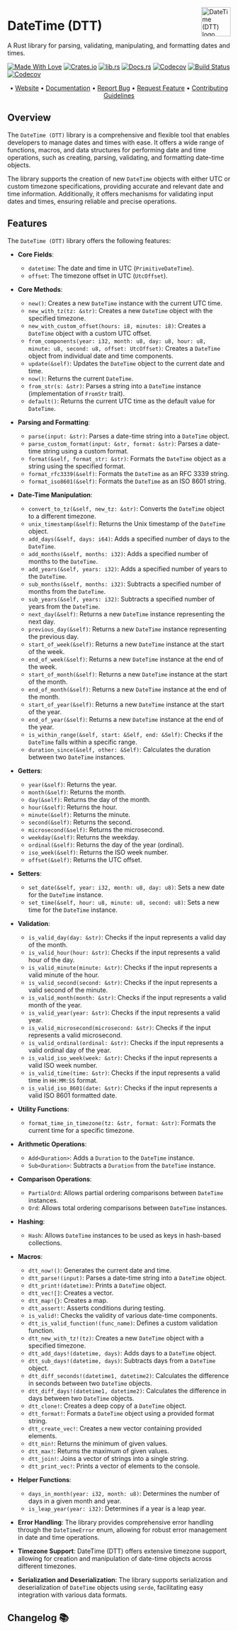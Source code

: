 <!-- markdownlint-disable MD033 MD041 -->

<img src="https://kura.pro/dtt/images/logos/dtt.svg"
alt="DateTime (DTT) logo" height="66" align="right" />

<!-- markdownlint-enable MD033 MD041 -->

# DateTime (DTT)

A Rust library for parsing, validating, manipulating, and formatting dates and times.

[![Made With Love][made-with-rust]][14] [![Crates.io][crates-badge]][08] [![lib.rs][libs-badge]][10] [![Docs.rs][docs-badge]][09] [![Codecov][codecov-badge]][15] [![Build Status][build-badge]][16] [![Codecov][github-badge]][07]

<!-- markdownlint-disable MD033 MD041 -->
<center>
<!-- markdownlint-enable MD033 MD041 -->

• [Website][01] • [Documentation][09] • [Report Bug][04] • [Request Feature][04] • [Contributing Guidelines][05]

<!-- markdownlint-disable MD033 MD041 -->
</center>
<!-- markdownlint-enable MD033 MD041 -->

## Overview

The `DateTime (DTT)` library is a comprehensive and flexible tool that enables developers to manage dates and times with ease. It offers a wide range of functions, macros, and data structures for performing date and time operations, such as creating, parsing, validating, and formatting date-time objects.

The library supports the creation of new `DateTime` objects with either UTC or custom timezone specifications, providing accurate and relevant date and time information. Additionally, it offers mechanisms for validating input dates and times, ensuring reliable and precise operations.

## Features

The `DateTime (DTT)` library offers the following features:

- **Core Fields**:
  - `datetime`: The date and time in UTC (`PrimitiveDateTime`).
  - `offset`: The timezone offset in UTC (`UtcOffset`).

- **Core Methods**:
  - `new()`: Creates a new `DateTime` instance with the current UTC time.
  - `new_with_tz(tz: &str)`: Creates a new `DateTime` object with the specified timezone.
  - `new_with_custom_offset(hours: i8, minutes: i8)`: Creates a `DateTime` object with a custom UTC offset.
  - `from_components(year: i32, month: u8, day: u8, hour: u8, minute: u8, second: u8, offset: UtcOffset)`: Creates a `DateTime` object from individual date and time components.
  - `update(&self)`: Updates the `DateTime` object to the current date and time.
  - `now()`: Returns the current `DateTime`.
  - `from_str(s: &str)`: Parses a string into a `DateTime` instance (implementation of `FromStr` trait).
  - `default()`: Returns the current UTC time as the default value for `DateTime`.

- **Parsing and Formatting**:
  - `parse(input: &str)`: Parses a date-time string into a `DateTime` object.
  - `parse_custom_format(input: &str, format: &str)`: Parses a date-time string using a custom format.
  - `format(&self, format_str: &str)`: Formats the `DateTime` object as a string using the specified format.
  - `format_rfc3339(&self)`: Formats the `DateTime` as an RFC 3339 string.
  - `format_iso8601(&self)`: Formats the `DateTime` as an ISO 8601 string.

- **Date-Time Manipulation**:
  - `convert_to_tz(&self, new_tz: &str)`: Converts the `DateTime` object to a different timezone.
  - `unix_timestamp(&self)`: Returns the Unix timestamp of the `DateTime` object.
  - `add_days(&self, days: i64)`: Adds a specified number of days to the `DateTime`.
  - `add_months(&self, months: i32)`: Adds a specified number of months to the `DateTime`.
  - `add_years(&self, years: i32)`: Adds a specified number of years to the `DateTime`.
  - `sub_months(&self, months: i32)`: Subtracts a specified number of months from the `DateTime`.
  - `sub_years(&self, years: i32)`: Subtracts a specified number of years from the `DateTime`.
  - `next_day(&self)`: Returns a new `DateTime` instance representing the next day.
  - `previous_day(&self)`: Returns a new `DateTime` instance representing the previous day.
  - `start_of_week(&self)`: Returns a new `DateTime` instance at the start of the week.
  - `end_of_week(&self)`: Returns a new `DateTime` instance at the end of the week.
  - `start_of_month(&self)`: Returns a new `DateTime` instance at the start of the month.
  - `end_of_month(&self)`: Returns a new `DateTime` instance at the end of the month.
  - `start_of_year(&self)`: Returns a new `DateTime` instance at the start of the year.
  - `end_of_year(&self)`: Returns a new `DateTime` instance at the end of the year.
  - `is_within_range(&self, start: &Self, end: &Self)`: Checks if the `DateTime` falls within a specific range.
  - `duration_since(&self, other: &Self)`: Calculates the duration between two `DateTime` instances.

- **Getters**:
  - `year(&self)`: Returns the year.
  - `month(&self)`: Returns the month.
  - `day(&self)`: Returns the day of the month.
  - `hour(&self)`: Returns the hour.
  - `minute(&self)`: Returns the minute.
  - `second(&self)`: Returns the second.
  - `microsecond(&self)`: Returns the microsecond.
  - `weekday(&self)`: Returns the weekday.
  - `ordinal(&self)`: Returns the day of the year (ordinal).
  - `iso_week(&self)`: Returns the ISO week number.
  - `offset(&self)`: Returns the UTC offset.

- **Setters**:
  - `set_date(&self, year: i32, month: u8, day: u8)`: Sets a new date for the `DateTime` instance.
  - `set_time(&self, hour: u8, minute: u8, second: u8)`: Sets a new time for the `DateTime` instance.

- **Validation**:
  - `is_valid_day(day: &str)`: Checks if the input represents a valid day of the month.
  - `is_valid_hour(hour: &str)`: Checks if the input represents a valid hour of the day.
  - `is_valid_minute(minute: &str)`: Checks if the input represents a valid minute of the hour.
  - `is_valid_second(second: &str)`: Checks if the input represents a valid second of the minute.
  - `is_valid_month(month: &str)`: Checks if the input represents a valid month of the year.
  - `is_valid_year(year: &str)`: Checks if the input represents a valid year.
  - `is_valid_microsecond(microsecond: &str)`: Checks if the input represents a valid microsecond.
  - `is_valid_ordinal(ordinal: &str)`: Checks if the input represents a valid ordinal day of the year.
  - `is_valid_iso_week(week: &str)`: Checks if the input represents a valid ISO week number.
  - `is_valid_time(time: &str)`: Checks if the input represents a valid time in `HH:MM:SS` format.
  - `is_valid_iso_8601(date: &str)`: Checks if the input represents a valid ISO 8601 formatted date.

- **Utility Functions**:
  - `format_time_in_timezone(tz: &str, format: &str)`: Formats the current time for a specific timezone.

- **Arithmetic Operations**:
  - `Add<Duration>`: Adds a `Duration` to the `DateTime` instance.
  - `Sub<Duration>`: Subtracts a `Duration` from the `DateTime` instance.

- **Comparison Operations**:
  - `PartialOrd`: Allows partial ordering comparisons between `DateTime` instances.
  - `Ord`: Allows total ordering comparisons between `DateTime` instances.

- **Hashing**:
  - `Hash`: Allows `DateTime` instances to be used as keys in hash-based collections.

- **Macros**:
  - `dtt_now!()`: Generates the current date and time.
  - `dtt_parse!(input)`: Parses a date-time string into a `DateTime` object.
  - `dtt_print!(datetime)`: Prints a `DateTime` object.
  - `dtt_vec![]`: Creates a vector.
  - `dtt_map!{}`: Creates a map.
  - `dtt_assert!`: Asserts conditions during testing.
  - `is_valid!`: Checks the validity of various date-time components.
  - `dtt_is_valid_function!(func_name)`: Defines a custom validation function.
  - `dtt_new_with_tz!(tz)`: Creates a new `DateTime` object with a specified timezone.
  - `dtt_add_days!(datetime, days)`: Adds days to a `DateTime` object.
  - `dtt_sub_days!(datetime, days)`: Subtracts days from a `DateTime` object.
  - `dtt_diff_seconds!(datetime1, datetime2)`: Calculates the difference in seconds between two `DateTime` objects.
  - `dtt_diff_days!(datetime1, datetime2)`: Calculates the difference in days between two `DateTime` objects.
  - `dtt_clone!`: Creates a deep copy of a `DateTime` object.
  - `dtt_format!`: Formats a `DateTime` object using a provided format string.
  - `dtt_create_vec!`: Creates a new vector containing provided elements.
  - `dtt_min!`: Returns the minimum of given values.
  - `dtt_max!`: Returns the maximum of given values.
  - `dtt_join!`: Joins a vector of strings into a single string.
  - `dtt_print_vec!`: Prints a vector of elements to the console.

- **Helper Functions**:
  - `days_in_month(year: i32, month: u8)`: Determines the number of days in a given month and year.
  - `is_leap_year(year: i32)`: Determines if a year is a leap year.

- **Error Handling**:
  The library provides comprehensive error handling through the `DateTimeError` enum, allowing for robust error management in date and time operations.

- **Timezone Support**:
  DateTime (DTT) offers extensive timezone support, allowing for creation and manipulation of date-time objects across different timezones.

- **Serialization and Deserialization**:
  The library supports serialization and deserialization of `DateTime` objects using `serde`, facilitating easy integration with various data formats.

[01]: https://dttlib.com "DateTime (DTT) Library Website"
[04]: https://github.com/sebastienrousseau/dtt/issues "Issues"
[05]: https://github.com/sebastienrousseau/dtt/blob/main/CONTRIBUTING.md "Contributing Instructions"
[07]: https://github.com/sebastienrousseau/dtt "DateTime (DTT) Library"
[08]: https://crates.io/crates/dtt "Crates.io"
[09]: https://docs.rs/dtt "Docs.rs"
[10]: https://lib.rs/crates/dtt "Lib.rs"
[14]: https://www.rust-lang.org "The Rust Programming Language"
[15]: https://codecov.io/gh/sebastienrousseau/dtt "Codecov"
[16]: https://github.com/sebastienrousseau/dtt/actions?query=branch%3Amain "Build Status"

[build-badge]: https://img.shields.io/github/actions/workflow/status/sebastienrousseau/dtt/release.yml?branch=main&style=for-the-badge&logo=github "Build Status"
[github-badge]: https://img.shields.io/badge/github-sebastienrousseau/main-8da0cb?style=for-the-badge&labelColor=555555&logo=github "GitHub"
[codecov-badge]: https://img.shields.io/codecov/c/github/sebastienrousseau/dtt?style=for-the-badge&token=X3ZP0K1SGI 'Codecov'
[crates-badge]: https://img.shields.io/crates/v/dtt.svg?style=for-the-badge 'Crates.io badge'
[docs-badge]: https://img.shields.io/docsrs/dtt.svg?style=for-the-badge 'Docs.rs badge'
[libs-badge]: https://img.shields.io/badge/lib.rs-v0.0.8-orange.svg?style=for-the-badge 'Lib.rs badge'
[made-with-rust]: https://img.shields.io/badge/rust-f04041?style=for-the-badge&labelColor=c0282d&logo=rust 'Made With Rust badge'

## Changelog 📚
